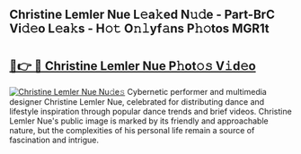 ## Christine Lemler Nue L𝚎a𝚔ed N𝚞𝚍e - Part-BrC Vi𝚍𝚎o L𝚎a𝚔s - H𝚘𝚝 O𝚗𝚕yf𝚊ns P𝚑𝚘tos MGR1t

# <h2><a href="http://kfcgbol.oniu.top/?m=Christine+Lemler+Nue">🔗👉 🔴 Christine Lemler Nue P𝚑ot𝚘𝚜 V𝚒d𝚎o</a></h2>

[![Christine Lemler Nue Nu𝚍e𝚜](https://i.imgur.com/0qMVB7G.gif)](http://kfcgbol.oniu.top/?m=Christine+Lemler+Nue)
Cybernetic performer and multimedia designer Christine Lemler Nue, celebrated for distributing dance and lifestyle inspiration through popular dance trends and brief videos. Christine Lemler Nue's public image is marked by its friendly and approachable nature, but the complexities of his personal life remain a source of fascination and intrigue.  
